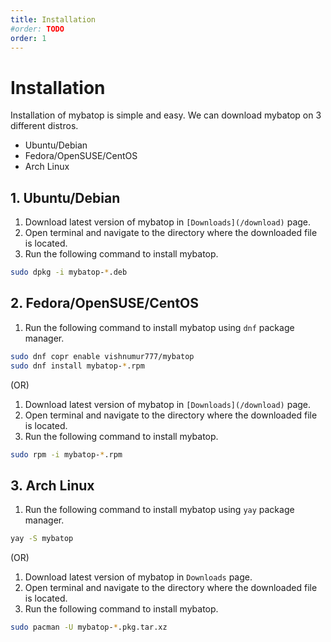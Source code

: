 ```yaml
---
title: Installation
#order: TODO
order: 1
---
```


# Installation

Installation of mybatop is simple and easy. We can download mybatop on 3 different distros.

- Ubuntu/Debian
- Fedora/OpenSUSE/CentOS
- Arch Linux

## 1. Ubuntu/Debian

1. Download latest version of mybatop in `[Downloads](/download)` page.
2. Open terminal and navigate to the directory where the downloaded file is located.
3. Run the following command to install mybatop.

```bash
sudo dpkg -i mybatop-*.deb
```

## 2. Fedora/OpenSUSE/CentOS

1. Run the following command to install mybatop using `dnf` package manager.

```bash
sudo dnf copr enable vishnumur777/mybatop
sudo dnf install mybatop-*.rpm
```

(OR)


1. Download latest version of mybatop in `[Downloads](/download)` page.
2. Open terminal and navigate to the directory where the downloaded file is located.
3. Run the following command to install mybatop.

```bash
sudo rpm -i mybatop-*.rpm
```

## 3. Arch Linux

1. Run the following command to install mybatop using `yay` package manager.

```bash
yay -S mybatop
```

(OR)

1. Download latest version of mybatop in `Downloads` page.
2. Open terminal and navigate to the directory where the downloaded file is located.
3. Run the following command to install mybatop.

```bash
sudo pacman -U mybatop-*.pkg.tar.xz
```
